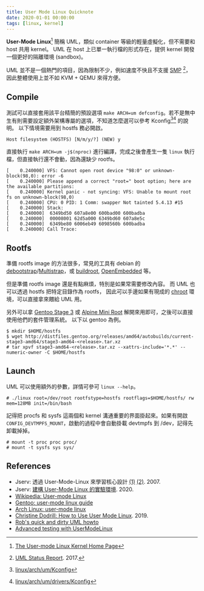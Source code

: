```yaml
---
title: User Mode Linux Quicknote
date: 2020-01-01 00:00:00
tags: [linux, kernel]
---
```


**User-Mode Linux**[^1] 簡稱 UML，類似 container 等級的輕量虛擬化，但不需要和 host 共用 kernel。
UML 在 host 上已單一執行檔的形式存在，提供 kernel 開發一個更好的隔離環境 (sandbox)。

UML 並不是一個熱門的項目，因為限制不少，例如速度不快且不支援 [SMP](https://en.wikipedia.org/wiki/Symmetric_multiprocessing) [^2]，
因此整體使用上並不如 KVM + QEMU 來得方便。

## Compile

測試可以直接套用該平台精簡的預設選項 `make ARCH=um defconfig`。若不是無中生有則需要設定額外架構專屬的選項，不知道怎麼選可以參考 Kconfig[^3][^4] 的說明。
以下情境需要用到 hostfs 務必開啟。

```console
Host filesystem (HOSTFS) [N/m/y/?] (NEW) y
```

直接執行 `make ARCH=um -j$(nproc)` 進行編譯，完成之後會產生一隻 `linux` 執行檔，但直接執行還不會動，因為還缺少 rootfs。

```console
[    0.240000] VFS: Cannot open root device "98:0" or unknown-block(98,0): error -6
[    0.240000] Please append a correct "root=" boot option; here are the available partitions:
[    0.240000] Kernel panic - not syncing: VFS: Unable to mount root fs on unknown-block(98,0)
[    0.240000] CPU: 0 PID: 1 Comm: swapper Not tainted 5.4.13 #15
[    0.240000] Stack:
[    0.240000]  6349bd50 607a8e00 600bad00 600badba
[    0.240000]  00008001 62d5a000 6349bd60 607a8e5c
[    0.240000]  6349be80 6006eb49 6098560b 600badba
[    0.240000] Call Trace:
```


## Rootfs

準備 rootfs image 的方法很多，常見的工具有 debian 的 [debootstrap](https://wiki.debian.org/Debootstrap)/[Multistrap](https://wiki.debian.org/Multistrap)，或 [buildroot](https://buildroot.org/), [OpenEmbedded](http://www.openembedded.org/) 等。

但是準備 rootfs image 還是有點麻煩，特別是如果常需要修改內容。
而 UML 也可以透過 hostfs 把特定目錄作為 rootfs， 因此可以手邊如果有現成的 [chroot](https://en.wikipedia.org/wiki/Chroot) 環境，可以直接拿來餵給 UML 用。

另外可以拿 [Gentoo Stage 3](https://www.gentoo.org/downloads/) 或 [Alpine Mini Root](https://alpinelinux.org/downloads/) 解開來用即可，之後可以直接使用他們的套件管理系統。
以下以 gentoo 為例。

```console
$ mkdir $HOME/hostfs
$ wget http://distfiles.gentoo.org/releases/amd64/autobuilds/current-stage3-amd64/stage3-amd64-<release>.tar.xz
# tar xpvf stage3-amd64-<release>.tar.xz --xattrs-include='*.*' --numeric-owner -C $HOME/hostfs
```

## Launch

UML 可以使用額外的參數，詳情可參可 `linux --help`。

```console
# ./linux root=/dev/root rootfstype=hostfs rootflags=$HOME/hostfs/ rw mem=128MB init=/bin/bash 
```

記得把 procfs 和 sysfs 這兩個和 kernel 溝通重要的界面掛起來。如果有開啟 `CONFIG_DEVTMPFS_MOUNT`，啟動的過程中會自動掛載 devtmpfs 到 /dev，記得先卸載掉掉。

```console
# mount -t proc proc proc/
# mount -t sysfs sys sys/
```




## References
- Jserv: 透過 User-Mode-Linux 來學習核心設計 [(1)](http://blog.linux.org.tw/~jserv/archives/001871.html) [(2)](http://blog.linux.org.tw/~jserv/archives/001872.html). 2007.
- Jserv: [建構 User-Mode Linux 的實驗環境](https://hackmd.io/@sysprog/user-mode-linux-env). 2020.
- [Wikipedia: User-mode Linux](https://en.wikipedia.org/wiki/User-mode_Linux)
- [Gentoo: user-mode linux guide](https://wiki.gentoo.org/wiki/User-mode_Linux/Guide)
- [Arch Linux: user-mode linux](https://wiki.archlinux.org/index.php/User-mode_Linux)
- [Christine Dodrill: How to Use User Mode Linux](https://christine.website/blog/howto-usermode-linux-2019-07-07). 2019.
- [Rob's quick and dirty UML howto](https://www.landley.net/code/UML.html)
- [Advanced testing with UserModeLinux](https://static.sched.com/hosted_files/osseu19/ca/slides.pdf)

[^1]: [The User-mode Linux Kernel Home Page](http://user-mode-linux.sourceforge.net/)
[^2]: [UML Status Report](http://events17.linuxfoundation.org/sites/events/files/slides/slides_5.pdf). 2017.
[^3]: [linux/arch/um/Kconfig](https://git.kernel.org/pub/scm/linux/kernel/git/torvalds/linux.git/tree/arch/um/Kconfig)
[^4]: [linux/arch/um/drivers/Kconfig](https://git.kernel.org/pub/scm/linux/kernel/git/torvalds/linux.git/tree/arch/um/drivers/Kconfig)

